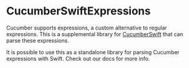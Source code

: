 # CucumberSwiftExpressions

Cucumber supports expressions, a custom alternative to regular expressions. This is a supplemental library for [CucumberSwift](https://github.com/Tyler-Keith-Thompson/CucumberSwift) that can parse these expressions. 

It is possible to use this as a standalone library for parsing Cucumber expressions with Swift. Check out our docs for more info.